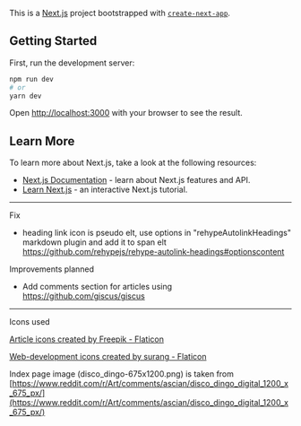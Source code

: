 This is a [Next.js](https://nextjs.org/) project bootstrapped with [`create-next-app`](https://github.com/vercel/next.js/tree/canary/packages/create-next-app).

## Getting Started

First, run the development server:

```bash
npm run dev
# or
yarn dev
```

Open [http://localhost:3000](http://localhost:3000) with your browser to see the result.

## Learn More

To learn more about Next.js, take a look at the following resources:

- [Next.js Documentation](https://nextjs.org/docs) - learn about Next.js features and API.
- [Learn Next.js](https://nextjs.org/learn) - an interactive Next.js tutorial.

---

Fix

- heading link icon is pseudo elt, use options in "rehypeAutolinkHeadings" markdown plugin and add it to span elt
    https://github.com/rehypejs/rehype-autolink-headings#optionscontent

Improvements planned

- Add comments section for articles using https://github.com/giscus/giscus

---

Icons used

<a href="https://www.flaticon.com/free-icons/article" title="article icons">Article icons created by Freepik - Flaticon</a>

<a href="https://www.flaticon.com/free-icons/web-development" title="web-development icons">Web-development icons created by surang - Flaticon</a>

Index page image (disco_dingo-675x1200.png) is taken from [https://www.reddit.com/r/Art/comments/ascian/disco_dingo_digital_1200_x_675_px/](https://www.reddit.com/r/Art/comments/ascian/disco_dingo_digital_1200_x_675_px/)